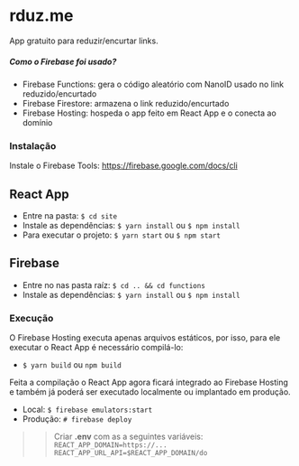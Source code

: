 # rduz.me
App gratuito para reduzir/encurtar links.

##### Como o Firebase foi usado?
 - Firebase Functions: gera o código aleatório com NanoID usado no link reduzido/encurtado
 - Firebase Firestore: armazena o link reduzido/encurtado
 - Firebase Hosting: hospeda o app feito em React App e o conecta ao domínio

### Instalação
Instale o Firebase Tools: https://firebase.google.com/docs/cli

## React App
 - Entre na pasta: ```$ cd site```
 - Instale as dependências: ```$ yarn install``` ou ```$ npm install```
 - Para executar o projeto: ```$ yarn start``` ou ```$ npm start```

## Firebase
 - Entre no nas pasta raíz: ```$ cd .. && cd functions```
 - Instale as dependências: ```$ yarn install``` ou ```$ npm install```

### Execução
O Firebase Hosting executa apenas arquivos estáticos, por isso, para ele executar o React App é necessário compilá-lo:

- ```$ yarn build``` ou ```npm build```

Feita a compilação o React App agora ficará integrado ao Firebase Hosting e também já poderá ser executado localmente ou implantado em produção.

 - Local: ```$ firebase emulators:start```
 - Produção: ```# firebase deploy```


>> Criar **.env** com as a seguintes variáveis:
>> ```REACT_APP_DOMAIN=https://...```
>> ```REACT_APP_URL_API=$REACT_APP_DOMAIN/do```
